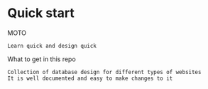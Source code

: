 # Quick start

MOTO

```text
Learn quick and design quick
```

What to get in this repo
```text
Collection of database design for different types of websites
It is well documented and easy to make changes to it 
```
